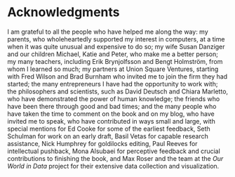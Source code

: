 # Acknowledgments

I am grateful to all the people who have helped me along the way: my parents, who wholeheartedly supported my interest in computers, at a time when it was quite unusual and expensive to do so; my wife Susan Danziger and our children Michael, Katie and Peter, who make me a better person; my many teachers, including Erik Brynjolfsson and Bengt Holmström, from whom I learned so much; my partners at Union Square Ventures, starting with Fred Wilson and Brad Burnham who invited me to join the firm they had started; the many entrepreneurs I have had the opportunity to work with; the philosophers and scientists, such as David Deutsch and Chiara Marletto, who have demonstrated the power of human knowledge; the friends who have been there through good and bad times; and the many people who have taken the time to comment on the book and on my blog, who have invited me to speak, who have contributed in ways small and large, with special mentions for Ed Cooke for some of the earliest feedback, Seth Schulman for work on an early draft, Basil Vetas for capable research assistance, Nick Humphrey for goldilocks editing, Paul Reeves for intellectual pushback, Mona Alsubaei for perceptive feedback and crucial contributions to finishing the book, and Max Roser and the team at the *Our World in Data* project for their extensive data collection and visualization.
